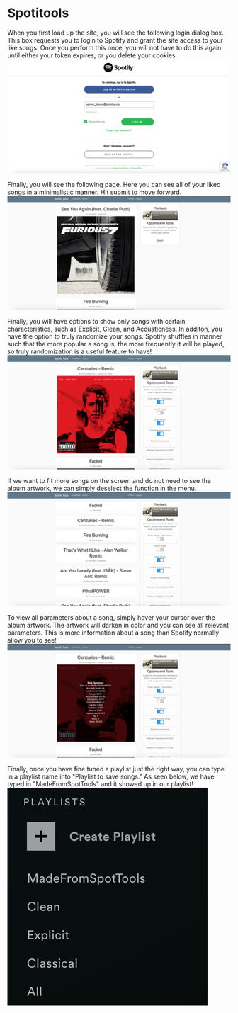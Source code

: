 # Spotitools

When you first load up the site, you will see the following login dialog box. This box requests you to login to Spotify and grant the site access to your like songs. Once you perform this once, you will not have to do this again until either your token expires, or you delete your cookies.
![SpotLogin](README_PICTURES/SpotLogin.png)

Finally, you will see the following page. Here you can see all of your liked songs in a minimalistic manner. Hit submit to move forward.
![IntroPage](README_PICTURES/IntroPage.png)

Finally, you will have options to show only songs with certain characteristics, such as Explicit, Clean, and Acousticness. In additon, you have the option to truly randomize your songs. Spotify shuffles in manner such that the more popular a song is, the more frequently it will be played, so truly randomization is a useful feature to have!
![SpotMenuWithAlbum](README_PICTURES/SpotMenuWithAlbum.png)

If we want to fit more songs on the screen and do not need to see the album artwork, we can simply deselect the function in the menu.
![SpotMenuWithoutAlbum](README_PICTURES/SpotMenuWithoutAlbum.png)

To view all parameters about a song, simply hover your cursor over the album artwork. The artwork will darken in color and you can see all relevant parameters. This is more information about a song than Spotify normally allow you to see!
![Hover](README_PICTURES/Hover.png)

Finally, once you have fine tuned a playlist just the right way, you can type in a playlist name into "Playlist to save songs."
As seen below, we have typed in "MadeFromSpotTools" and it showed up in our playlist!
![ShowsInSpotify](README_PICTURES/ShowsInSpotify.png)
